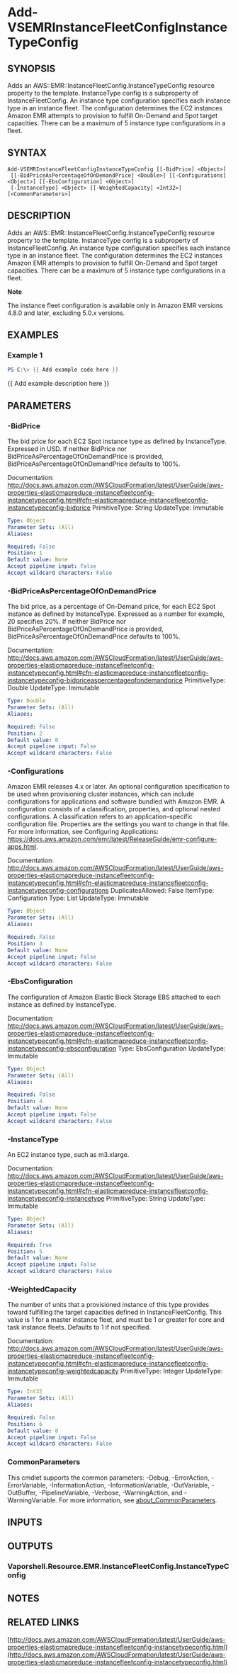 # Add-VSEMRInstanceFleetConfigInstanceTypeConfig

## SYNOPSIS
Adds an AWS::EMR::InstanceFleetConfig.InstanceTypeConfig resource property to the template.
InstanceType config is a subproperty of InstanceFleetConfig.
An instance type configuration specifies each instance type in an instance fleet.
The configuration determines the EC2 instances Amazon EMR attempts to provision to fulfill On-Demand and Spot target capacities.
There can be a maximum of 5 instance type configurations in a fleet.

## SYNTAX

```
Add-VSEMRInstanceFleetConfigInstanceTypeConfig [[-BidPrice] <Object>]
 [[-BidPriceAsPercentageOfOnDemandPrice] <Double>] [[-Configurations] <Object>] [[-EbsConfiguration] <Object>]
 [-InstanceType] <Object> [[-WeightedCapacity] <Int32>] [<CommonParameters>]
```

## DESCRIPTION
Adds an AWS::EMR::InstanceFleetConfig.InstanceTypeConfig resource property to the template.
InstanceType config is a subproperty of InstanceFleetConfig.
An instance type configuration specifies each instance type in an instance fleet.
The configuration determines the EC2 instances Amazon EMR attempts to provision to fulfill On-Demand and Spot target capacities.
There can be a maximum of 5 instance type configurations in a fleet.

**Note**

The instance fleet configuration is available only in Amazon EMR versions 4.8.0 and later, excluding 5.0.x versions.

## EXAMPLES

### Example 1
```powershell
PS C:\> {{ Add example code here }}
```

{{ Add example description here }}

## PARAMETERS

### -BidPrice
The bid price for each EC2 Spot instance type as defined by InstanceType.
Expressed in USD.
If neither BidPrice nor BidPriceAsPercentageOfOnDemandPrice is provided, BidPriceAsPercentageOfOnDemandPrice defaults to 100%.

Documentation: http://docs.aws.amazon.com/AWSCloudFormation/latest/UserGuide/aws-properties-elasticmapreduce-instancefleetconfig-instancetypeconfig.html#cfn-elasticmapreduce-instancefleetconfig-instancetypeconfig-bidprice
PrimitiveType: String
UpdateType: Immutable

```yaml
Type: Object
Parameter Sets: (All)
Aliases:

Required: False
Position: 1
Default value: None
Accept pipeline input: False
Accept wildcard characters: False
```

### -BidPriceAsPercentageOfOnDemandPrice
The bid price, as a percentage of On-Demand price, for each EC2 Spot instance as defined by InstanceType.
Expressed as a number for example, 20 specifies 20%.
If neither BidPrice nor BidPriceAsPercentageOfOnDemandPrice is provided, BidPriceAsPercentageOfOnDemandPrice defaults to 100%.

Documentation: http://docs.aws.amazon.com/AWSCloudFormation/latest/UserGuide/aws-properties-elasticmapreduce-instancefleetconfig-instancetypeconfig.html#cfn-elasticmapreduce-instancefleetconfig-instancetypeconfig-bidpriceaspercentageofondemandprice
PrimitiveType: Double
UpdateType: Immutable

```yaml
Type: Double
Parameter Sets: (All)
Aliases:

Required: False
Position: 2
Default value: 0
Accept pipeline input: False
Accept wildcard characters: False
```

### -Configurations
Amazon EMR releases 4.x or later.
An optional configuration specification to be used when provisioning cluster instances, which can include configurations for applications and software bundled with Amazon EMR.
A configuration consists of a classification, properties, and optional nested configurations.
A classification refers to an application-specific configuration file.
Properties are the settings you want to change in that file.
For more information, see Configuring Applications: https://docs.aws.amazon.com/emr/latest/ReleaseGuide/emr-configure-apps.html.

Documentation: http://docs.aws.amazon.com/AWSCloudFormation/latest/UserGuide/aws-properties-elasticmapreduce-instancefleetconfig-instancetypeconfig.html#cfn-elasticmapreduce-instancefleetconfig-instancetypeconfig-configurations
DuplicatesAllowed: False
ItemType: Configuration
Type: List
UpdateType: Immutable

```yaml
Type: Object
Parameter Sets: (All)
Aliases:

Required: False
Position: 3
Default value: None
Accept pipeline input: False
Accept wildcard characters: False
```

### -EbsConfiguration
The configuration of Amazon Elastic Block Storage EBS attached to each instance as defined by InstanceType.

Documentation: http://docs.aws.amazon.com/AWSCloudFormation/latest/UserGuide/aws-properties-elasticmapreduce-instancefleetconfig-instancetypeconfig.html#cfn-elasticmapreduce-instancefleetconfig-instancetypeconfig-ebsconfiguration
Type: EbsConfiguration
UpdateType: Immutable

```yaml
Type: Object
Parameter Sets: (All)
Aliases:

Required: False
Position: 4
Default value: None
Accept pipeline input: False
Accept wildcard characters: False
```

### -InstanceType
An EC2 instance type, such as m3.xlarge.

Documentation: http://docs.aws.amazon.com/AWSCloudFormation/latest/UserGuide/aws-properties-elasticmapreduce-instancefleetconfig-instancetypeconfig.html#cfn-elasticmapreduce-instancefleetconfig-instancetypeconfig-instancetype
PrimitiveType: String
UpdateType: Immutable

```yaml
Type: Object
Parameter Sets: (All)
Aliases:

Required: True
Position: 5
Default value: None
Accept pipeline input: False
Accept wildcard characters: False
```

### -WeightedCapacity
The number of units that a provisioned instance of this type provides toward fulfilling the target capacities defined in InstanceFleetConfig.
This value is 1 for a master instance fleet, and must be 1 or greater for core and task instance fleets.
Defaults to 1 if not specified.

Documentation: http://docs.aws.amazon.com/AWSCloudFormation/latest/UserGuide/aws-properties-elasticmapreduce-instancefleetconfig-instancetypeconfig.html#cfn-elasticmapreduce-instancefleetconfig-instancetypeconfig-weightedcapacity
PrimitiveType: Integer
UpdateType: Immutable

```yaml
Type: Int32
Parameter Sets: (All)
Aliases:

Required: False
Position: 6
Default value: 0
Accept pipeline input: False
Accept wildcard characters: False
```

### CommonParameters
This cmdlet supports the common parameters: -Debug, -ErrorAction, -ErrorVariable, -InformationAction, -InformationVariable, -OutVariable, -OutBuffer, -PipelineVariable, -Verbose, -WarningAction, and -WarningVariable. For more information, see [about_CommonParameters](http://go.microsoft.com/fwlink/?LinkID=113216).

## INPUTS

## OUTPUTS

### Vaporshell.Resource.EMR.InstanceFleetConfig.InstanceTypeConfig
## NOTES

## RELATED LINKS

[http://docs.aws.amazon.com/AWSCloudFormation/latest/UserGuide/aws-properties-elasticmapreduce-instancefleetconfig-instancetypeconfig.html](http://docs.aws.amazon.com/AWSCloudFormation/latest/UserGuide/aws-properties-elasticmapreduce-instancefleetconfig-instancetypeconfig.html)

